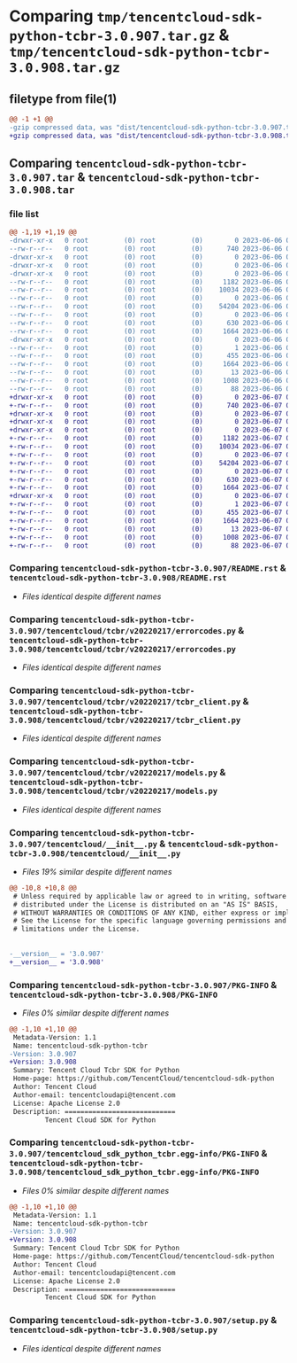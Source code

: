 # Comparing `tmp/tencentcloud-sdk-python-tcbr-3.0.907.tar.gz` & `tmp/tencentcloud-sdk-python-tcbr-3.0.908.tar.gz`

## filetype from file(1)

```diff
@@ -1 +1 @@
-gzip compressed data, was "dist/tencentcloud-sdk-python-tcbr-3.0.907.tar", last modified: Tue Jun  6 02:35:24 2023, max compression
+gzip compressed data, was "dist/tencentcloud-sdk-python-tcbr-3.0.908.tar", last modified: Wed Jun  7 00:32:55 2023, max compression
```

## Comparing `tencentcloud-sdk-python-tcbr-3.0.907.tar` & `tencentcloud-sdk-python-tcbr-3.0.908.tar`

### file list

```diff
@@ -1,19 +1,19 @@
-drwxr-xr-x   0 root         (0) root         (0)        0 2023-06-06 02:35:24.000000 tencentcloud-sdk-python-tcbr-3.0.907/
--rw-r--r--   0 root         (0) root         (0)      740 2023-06-06 02:35:24.000000 tencentcloud-sdk-python-tcbr-3.0.907/README.rst
-drwxr-xr-x   0 root         (0) root         (0)        0 2023-06-06 02:35:24.000000 tencentcloud-sdk-python-tcbr-3.0.907/tencentcloud/
-drwxr-xr-x   0 root         (0) root         (0)        0 2023-06-06 02:35:24.000000 tencentcloud-sdk-python-tcbr-3.0.907/tencentcloud/tcbr/
-drwxr-xr-x   0 root         (0) root         (0)        0 2023-06-06 02:35:24.000000 tencentcloud-sdk-python-tcbr-3.0.907/tencentcloud/tcbr/v20220217/
--rw-r--r--   0 root         (0) root         (0)     1182 2023-06-06 02:35:24.000000 tencentcloud-sdk-python-tcbr-3.0.907/tencentcloud/tcbr/v20220217/errorcodes.py
--rw-r--r--   0 root         (0) root         (0)    10034 2023-06-06 02:35:24.000000 tencentcloud-sdk-python-tcbr-3.0.907/tencentcloud/tcbr/v20220217/tcbr_client.py
--rw-r--r--   0 root         (0) root         (0)        0 2023-06-06 02:35:24.000000 tencentcloud-sdk-python-tcbr-3.0.907/tencentcloud/tcbr/v20220217/__init__.py
--rw-r--r--   0 root         (0) root         (0)    54204 2023-06-06 02:35:24.000000 tencentcloud-sdk-python-tcbr-3.0.907/tencentcloud/tcbr/v20220217/models.py
--rw-r--r--   0 root         (0) root         (0)        0 2023-06-06 02:35:24.000000 tencentcloud-sdk-python-tcbr-3.0.907/tencentcloud/tcbr/__init__.py
--rw-r--r--   0 root         (0) root         (0)      630 2023-06-06 02:35:24.000000 tencentcloud-sdk-python-tcbr-3.0.907/tencentcloud/__init__.py
--rw-r--r--   0 root         (0) root         (0)     1664 2023-06-06 02:35:24.000000 tencentcloud-sdk-python-tcbr-3.0.907/PKG-INFO
-drwxr-xr-x   0 root         (0) root         (0)        0 2023-06-06 02:35:24.000000 tencentcloud-sdk-python-tcbr-3.0.907/tencentcloud_sdk_python_tcbr.egg-info/
--rw-r--r--   0 root         (0) root         (0)        1 2023-06-06 02:35:24.000000 tencentcloud-sdk-python-tcbr-3.0.907/tencentcloud_sdk_python_tcbr.egg-info/dependency_links.txt
--rw-r--r--   0 root         (0) root         (0)      455 2023-06-06 02:35:24.000000 tencentcloud-sdk-python-tcbr-3.0.907/tencentcloud_sdk_python_tcbr.egg-info/SOURCES.txt
--rw-r--r--   0 root         (0) root         (0)     1664 2023-06-06 02:35:24.000000 tencentcloud-sdk-python-tcbr-3.0.907/tencentcloud_sdk_python_tcbr.egg-info/PKG-INFO
--rw-r--r--   0 root         (0) root         (0)       13 2023-06-06 02:35:24.000000 tencentcloud-sdk-python-tcbr-3.0.907/tencentcloud_sdk_python_tcbr.egg-info/top_level.txt
--rw-r--r--   0 root         (0) root         (0)     1008 2023-06-06 02:35:24.000000 tencentcloud-sdk-python-tcbr-3.0.907/setup.py
--rw-r--r--   0 root         (0) root         (0)       88 2023-06-06 02:35:24.000000 tencentcloud-sdk-python-tcbr-3.0.907/setup.cfg
+drwxr-xr-x   0 root         (0) root         (0)        0 2023-06-07 00:32:55.000000 tencentcloud-sdk-python-tcbr-3.0.908/
+-rw-r--r--   0 root         (0) root         (0)      740 2023-06-07 00:32:55.000000 tencentcloud-sdk-python-tcbr-3.0.908/README.rst
+drwxr-xr-x   0 root         (0) root         (0)        0 2023-06-07 00:32:55.000000 tencentcloud-sdk-python-tcbr-3.0.908/tencentcloud/
+drwxr-xr-x   0 root         (0) root         (0)        0 2023-06-07 00:32:55.000000 tencentcloud-sdk-python-tcbr-3.0.908/tencentcloud/tcbr/
+drwxr-xr-x   0 root         (0) root         (0)        0 2023-06-07 00:32:55.000000 tencentcloud-sdk-python-tcbr-3.0.908/tencentcloud/tcbr/v20220217/
+-rw-r--r--   0 root         (0) root         (0)     1182 2023-06-07 00:32:55.000000 tencentcloud-sdk-python-tcbr-3.0.908/tencentcloud/tcbr/v20220217/errorcodes.py
+-rw-r--r--   0 root         (0) root         (0)    10034 2023-06-07 00:32:55.000000 tencentcloud-sdk-python-tcbr-3.0.908/tencentcloud/tcbr/v20220217/tcbr_client.py
+-rw-r--r--   0 root         (0) root         (0)        0 2023-06-07 00:32:55.000000 tencentcloud-sdk-python-tcbr-3.0.908/tencentcloud/tcbr/v20220217/__init__.py
+-rw-r--r--   0 root         (0) root         (0)    54204 2023-06-07 00:32:55.000000 tencentcloud-sdk-python-tcbr-3.0.908/tencentcloud/tcbr/v20220217/models.py
+-rw-r--r--   0 root         (0) root         (0)        0 2023-06-07 00:32:55.000000 tencentcloud-sdk-python-tcbr-3.0.908/tencentcloud/tcbr/__init__.py
+-rw-r--r--   0 root         (0) root         (0)      630 2023-06-07 00:32:55.000000 tencentcloud-sdk-python-tcbr-3.0.908/tencentcloud/__init__.py
+-rw-r--r--   0 root         (0) root         (0)     1664 2023-06-07 00:32:55.000000 tencentcloud-sdk-python-tcbr-3.0.908/PKG-INFO
+drwxr-xr-x   0 root         (0) root         (0)        0 2023-06-07 00:32:55.000000 tencentcloud-sdk-python-tcbr-3.0.908/tencentcloud_sdk_python_tcbr.egg-info/
+-rw-r--r--   0 root         (0) root         (0)        1 2023-06-07 00:32:55.000000 tencentcloud-sdk-python-tcbr-3.0.908/tencentcloud_sdk_python_tcbr.egg-info/dependency_links.txt
+-rw-r--r--   0 root         (0) root         (0)      455 2023-06-07 00:32:55.000000 tencentcloud-sdk-python-tcbr-3.0.908/tencentcloud_sdk_python_tcbr.egg-info/SOURCES.txt
+-rw-r--r--   0 root         (0) root         (0)     1664 2023-06-07 00:32:55.000000 tencentcloud-sdk-python-tcbr-3.0.908/tencentcloud_sdk_python_tcbr.egg-info/PKG-INFO
+-rw-r--r--   0 root         (0) root         (0)       13 2023-06-07 00:32:55.000000 tencentcloud-sdk-python-tcbr-3.0.908/tencentcloud_sdk_python_tcbr.egg-info/top_level.txt
+-rw-r--r--   0 root         (0) root         (0)     1008 2023-06-07 00:32:55.000000 tencentcloud-sdk-python-tcbr-3.0.908/setup.py
+-rw-r--r--   0 root         (0) root         (0)       88 2023-06-07 00:32:55.000000 tencentcloud-sdk-python-tcbr-3.0.908/setup.cfg
```

### Comparing `tencentcloud-sdk-python-tcbr-3.0.907/README.rst` & `tencentcloud-sdk-python-tcbr-3.0.908/README.rst`

 * *Files identical despite different names*

### Comparing `tencentcloud-sdk-python-tcbr-3.0.907/tencentcloud/tcbr/v20220217/errorcodes.py` & `tencentcloud-sdk-python-tcbr-3.0.908/tencentcloud/tcbr/v20220217/errorcodes.py`

 * *Files identical despite different names*

### Comparing `tencentcloud-sdk-python-tcbr-3.0.907/tencentcloud/tcbr/v20220217/tcbr_client.py` & `tencentcloud-sdk-python-tcbr-3.0.908/tencentcloud/tcbr/v20220217/tcbr_client.py`

 * *Files identical despite different names*

### Comparing `tencentcloud-sdk-python-tcbr-3.0.907/tencentcloud/tcbr/v20220217/models.py` & `tencentcloud-sdk-python-tcbr-3.0.908/tencentcloud/tcbr/v20220217/models.py`

 * *Files identical despite different names*

### Comparing `tencentcloud-sdk-python-tcbr-3.0.907/tencentcloud/__init__.py` & `tencentcloud-sdk-python-tcbr-3.0.908/tencentcloud/__init__.py`

 * *Files 19% similar despite different names*

```diff
@@ -10,8 +10,8 @@
 # Unless required by applicable law or agreed to in writing, software
 # distributed under the License is distributed on an "AS IS" BASIS,
 # WITHOUT WARRANTIES OR CONDITIONS OF ANY KIND, either express or implied.
 # See the License for the specific language governing permissions and
 # limitations under the License.
 
 
-__version__ = '3.0.907'
+__version__ = '3.0.908'
```

### Comparing `tencentcloud-sdk-python-tcbr-3.0.907/PKG-INFO` & `tencentcloud-sdk-python-tcbr-3.0.908/PKG-INFO`

 * *Files 0% similar despite different names*

```diff
@@ -1,10 +1,10 @@
 Metadata-Version: 1.1
 Name: tencentcloud-sdk-python-tcbr
-Version: 3.0.907
+Version: 3.0.908
 Summary: Tencent Cloud Tcbr SDK for Python
 Home-page: https://github.com/TencentCloud/tencentcloud-sdk-python
 Author: Tencent Cloud
 Author-email: tencentcloudapi@tencent.com
 License: Apache License 2.0
 Description: ============================
         Tencent Cloud SDK for Python
```

### Comparing `tencentcloud-sdk-python-tcbr-3.0.907/tencentcloud_sdk_python_tcbr.egg-info/PKG-INFO` & `tencentcloud-sdk-python-tcbr-3.0.908/tencentcloud_sdk_python_tcbr.egg-info/PKG-INFO`

 * *Files 0% similar despite different names*

```diff
@@ -1,10 +1,10 @@
 Metadata-Version: 1.1
 Name: tencentcloud-sdk-python-tcbr
-Version: 3.0.907
+Version: 3.0.908
 Summary: Tencent Cloud Tcbr SDK for Python
 Home-page: https://github.com/TencentCloud/tencentcloud-sdk-python
 Author: Tencent Cloud
 Author-email: tencentcloudapi@tencent.com
 License: Apache License 2.0
 Description: ============================
         Tencent Cloud SDK for Python
```

### Comparing `tencentcloud-sdk-python-tcbr-3.0.907/setup.py` & `tencentcloud-sdk-python-tcbr-3.0.908/setup.py`

 * *Files identical despite different names*

